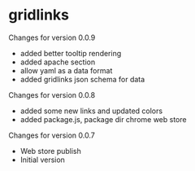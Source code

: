 # gridlinks

Changes for version 0.0.9
- added better tooltip rendering
- added apache section
- allow yaml as a data format
- added gridlinks json schema for data

Changes for version 0.0.8
- added some new links and updated colors
- added package.js, package dir chrome web store

Changes for version 0.0.7
- Web store publish
- Initial version
